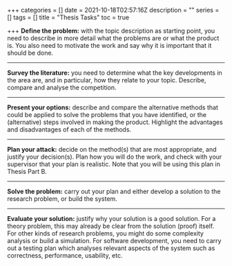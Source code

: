 +++
categories = []
date = 2021-10-18T02:57:16Z
description = ""
series = []
tags = []
title = "Thesis Tasks"
toc = true

+++
**Define the problem:** with the topic description as starting point, you need to describe in more detail what the problems are or what the product is. You also need to motivate the work and say why it is important that it should be done.

***

**Survey the literature:** you need to determine what the key developments in the area are, and in particular, how they relate to your topic. Describe, compare and analyse the competition.

***

**Present your options:** describe and compare the alternative methods that could be applied to solve the problems that you have identified, or the (alternative) steps involved in making the product. Highlight the advantages and disadvantages of each of the methods.

***

**Plan your attack:** decide on the method(s) that are most appropriate, and justify your decision(s). Plan how you will do the work, and check with your supervisor that your plan is realistic. Note that you will be using this plan in Thesis Part B.

***

**Solve the problem:** carry out your plan and either develop a solution to the research problem, or build the system.

***

**Evaluate your solution:** justify why your solution is a good solution. For a theory problem, this may already be clear from the solution (proof) itself. For other kinds of research problems, you might do some complexity analysis or build a simulation. For software development, you need to carry out a testing plan which analyses relevant aspects of the system such as correctness, performance, usability, etc.
